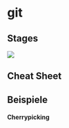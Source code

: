 # git

## Stages
![](/home/dsteffen/Dokumente/notes/various/git.png) 


## Cheat Sheet

## Beispiele
#### Cherrypicking